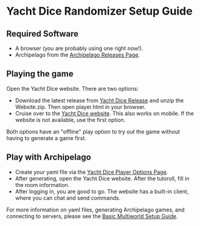 # Yacht Dice Randomizer Setup Guide

## Required Software

- A browser (you are probably using one right now!).
- Archipelago from the [Archipelago Releases Page](https://github.com/ArchipelagoMW/Archipelago/releases).

## Playing the game
Open the Yacht Dice website. There are two options:
- Download the latest release from [Yacht Dice Release](https://github.com/spinerak/ArchipelagoYachtDice/releases/latest) and unzip the Website.zip. Then open player.html in your browser. 
- Cruise over to the [Yacht Dice website](https://yacht-dice-ap.netlify.app/). This also works on mobile. If the website is not available, use the first option.

Both options have an "offline" play option to try out the game without having to generate a game first.

## Play with Archipelago

- Create your yaml file via the [Yacht Dice Player Options Page](../player-options).
- After generating, open the Yacht Dice website. After the tutoroll, fill in the room information. 
- After logging in, you are good to go. The website has a built-in client, where you can chat and send commands.

For more information on yaml files, generating Archipelago games, and connecting to servers, please see the [Basic Multiworld Setup Guide](/tutorial/Archipelago/setup/en).
